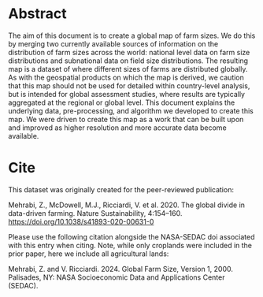 # Abstract 

The aim of this document is to create a global map of farm sizes. We do this by merging two currently available sources of information on the distribution of farm sizes across the world: national level data on farm size distributions and subnational data on field size distributions. The resulting map is a dataset of where different sizes of farms are distributed globally. As with the geospatial products on which the map is derived, we caution that this map should not be used for detailed within country-level analysis, but is intended for global assessment studies, where results are typically aggregated at the regional or global level. This document explains the underlying data, pre-processing, and algorithm we developed to create this map. We were driven to create this map as a work that can be built upon and improved as higher resolution and more accurate data become available.


# Cite 
This dataset was originally created for the peer-reviewed publication: 

Mehrabi, Z., McDowell, M.J., Ricciardi, V. et al. 2020. The global divide in data-driven farming. Nature Sustainability, 4:154–160. https://doi.org/10.1038/s41893-020-00631-0 

Please use the following citation alongside the NASA-SEDAC doi associated with this entry when citing. Note, while only croplands were included in the prior paper, here we include all agricultural lands:

Mehrabi, Z. and V. Ricciardi. 2024. Global Farm Size, Version 1, 2000. Palisades, NY: NASA Socioeconomic Data and Applications Center (SEDAC). 


